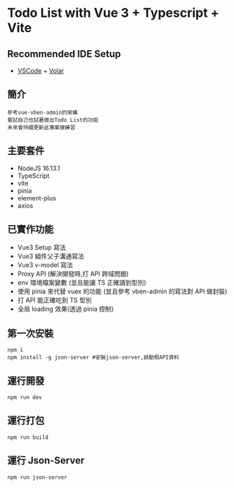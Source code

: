 # Todo List with Vue 3 + Typescript + Vite

## Recommended IDE Setup

- [VSCode](https://code.visualstudio.com/) + [Volar](https://marketplace.visualstudio.com/items?itemName=johnsoncodehk.volar)

## 簡介

```
參考vue-vben-admin的架構
嘗試自己也試著做出Todo List的功能
未來會持續更新此專案做練習
```

## 主要套件

- NodeJS 16.13.1
- TypeScript
- vite
- pinia
- element-plus
- axios

## 已實作功能

- Vue3 Setup 寫法
- Vue3 組件父子溝通寫法
- Vue3 v-model 寫法
- Proxy API (解決開發時,打 API 跨域問題)
- env 環境檔案變數 (並且能讓 TS 正確讀到型別)
- 使用 pinia 來代替 vuex 的功能 (並且參考 vben-admin 的寫法對 API 做封裝)
- 打 API 能正確吃到 TS 型別
- 全局 loading 效果(透過 pinia 控制)

## 第一次安裝

```sh=
npm i
npm install -g json-server #安裝json-server,啟動假API資料
```

## 運行開發

```sh=
npm run dev
```

## 運行打包

```sh=
npm run build
```

## 運行 Json-Server

```sh=
npm run json-server
```
